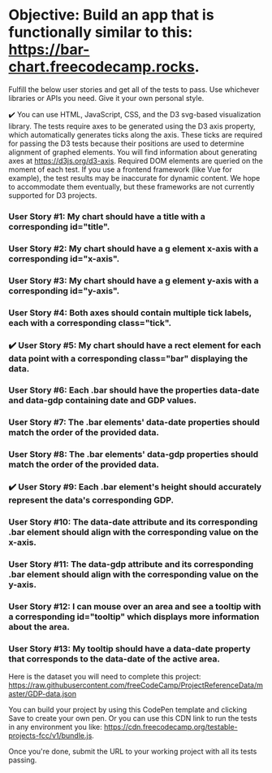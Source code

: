 # Objective: Build an app that is functionally similar to this: https://bar-chart.freecodecamp.rocks.

Fulfill the below user stories and get all of the tests to pass. Use whichever libraries or APIs you need. Give it your own personal style.

✔️ You can use HTML, JavaScript, CSS, and the D3 svg-based visualization library. The tests require axes to be generated using the D3 axis property,
which automatically generates ticks along the axis. These ticks are required for passing the D3 tests because their positions are used to determine
alignment of graphed elements. You will find information about generating axes at https://d3js.org/d3-axis. Required DOM elements are queried on the
moment of each test. If you use a frontend framework (like Vue for example), the test results may be inaccurate for dynamic content. We hope to
accommodate them eventually, but these frameworks are not currently supported for D3 projects.

### User Story #1: My chart should have a title with a corresponding id="title".

### User Story #2: My chart should have a g element x-axis with a corresponding id="x-axis".

### User Story #3: My chart should have a g element y-axis with a corresponding id="y-axis".

### User Story #4: Both axes should contain multiple tick labels, each with a corresponding class="tick".

### ✔️ User Story #5: My chart should have a rect element for each data point with a corresponding class="bar" displaying the data.

### User Story #6: Each .bar should have the properties data-date and data-gdp containing date and GDP values.

### User Story #7: The .bar elements' data-date properties should match the order of the provided data.

### User Story #8: The .bar elements' data-gdp properties should match the order of the provided data.

### ✔️ User Story #9: Each .bar element's height should accurately represent the data's corresponding GDP.

### User Story #10: The data-date attribute and its corresponding .bar element should align with the corresponding value on the x-axis.

### User Story #11: The data-gdp attribute and its corresponding .bar element should align with the corresponding value on the y-axis.

### User Story #12: I can mouse over an area and see a tooltip with a corresponding id="tooltip" which displays more information about the area.

### User Story #13: My tooltip should have a data-date property that corresponds to the data-date of the active area.

Here is the dataset you will need to complete this project: https://raw.githubusercontent.com/freeCodeCamp/ProjectReferenceData/master/GDP-data.json

You can build your project by using this CodePen template and clicking Save to create your own pen. Or you can use this CDN link to run the tests in any environment you like: https://cdn.freecodecamp.org/testable-projects-fcc/v1/bundle.js.

Once you're done, submit the URL to your working project with all its tests passing.
